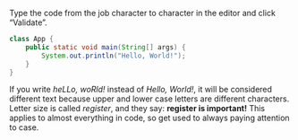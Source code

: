 Type the code from the job character to character in the editor and click “Validate”.

```java
class App {
    public static void main(String[] args) {
        System.out.println("Hello, World!");
    }
}
```

If you write *heLLo, woRld!* instead of *Hello, World!*, it will be considered different text because upper and lower case letters are different characters. Letter size is called *register*, and they say: **register is important!** This applies to almost everything in code, so get used to always paying attention to case.